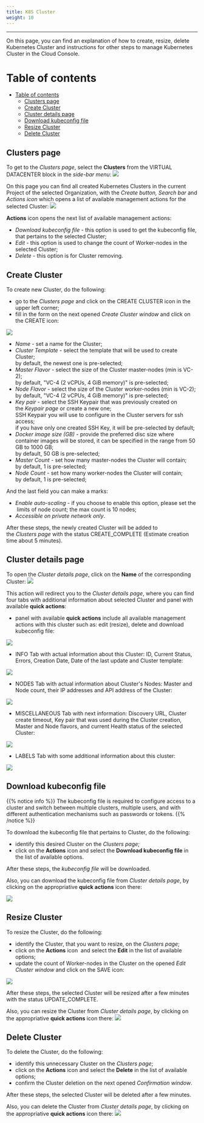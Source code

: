 ```yaml
---
title: K8S Cluster
weight: 10
---
```

___
On this page, you can find an explanation of how to create, resize, delete Kubernetes Cluster and instructions for other steps to manage Kubernetes Cluster in the Cloud Console.

# Table of contents
- [Table of contents](#table-of-contents)
  - [Clusters page](#clusters-page)
  - [Create Cluster](#create-cluster)
  - [Cluster details page](#cluster-details-page)
  - [Download kubeconfig file](#download-kubeconfig-file)
  - [Resize Cluster](#resize-cluster)
  - [Delete Cluster](#delete-cluster)


## Clusters page
To get to the *Clusters page*, select the **Clusters** from the VIRTUAL DATACENTER block in the *side-bar menu*:
![](../../../assets/images/clusters/1.png?width=15pc&classes=border,shadow)  

On this page you can find all created Kubernetes Clusters in the current Project of the selected Organization, with the *Create button, Search bar* and *Actions icon* which opens a list of available management actions for the selected Cluster:
![](../../../assets/images/clusters/2.png?classes=border,shadow)   

**Actions** icon opens the next list of available management actions:
- *Download kubeconfig file* - this option is used to get the kubeconfig file, that pertains to the selected Cluster;
- *Edit* - this option is used to change the count of Worker-nodes in the selected Cluster;
- *Delete* - this option is for Cluster removing.

## Create Cluster
To create new Cluster, do the following:
- go to the *Clusters page* and click on the CREATE CLUSTER icon in the upper left corner;
- fill in the form on the next opened *Create Cluster window* and click on the CREATE icon:

![](../../../assets/images/clusters/3.png?width=35pc&classes=border,shadow) 
  - *Name* - set a name for the Cluster;
  - *Cluster Template* - select the template that will be used to create Cluster;  
    by default, the newest one is pre-selected;   
  - *Master Flavor* - select the size of the Cluster master-nodes (min is VC-2);  
    by default, "VC-4 (2 vCPUs, 4 GiB memory)" is pre-selected;   
  - *Node Flavor* - select the size of the Cluster worker-nodes (min is VC-2);  
    by default, "VC-4 (2 vCPUs, 4 GiB memory)" is pre-selected;   
  - *Key pair* - select the SSH Keypair that was previously created on the *Keypair page* or create a new one;   
    SSH Keypair you will use to configure in the Cluster servers for ssh access;  
    if you have only one created SSH Key, it will be pre-selected by default;  
  - *Docker image size (GB)* - provide the preferred disc size where container images will be stored, it can be specified in the range from 50 GB to 1000 GB;  
    by default, 50 GB is pre-selected;  
  - *Master Count* - set how many master-nodes the Cluster will contain;   
    by default, 1 is pre-selected;  
  - *Node Count* - set how many worker-nodes the Cluster will contain;  
    by default, 1 is pre-selected;    

  And the last field you can make a marks: 
  - *Enable auto-scaling* - if you choose to enable this option, please set the  limits of node count; the max count is 10 nodes; 
  - *Accessible on private network only*.

After these steps, the newly created Cluster will be added to the *Clusters page* with the status CREATE_COMPLETE (Estimate creation time about 5 minutes).

## Cluster details page
To open the *Cluster details page*, click on the **Name** of the corresponding Cluster:
![](../../../assets/images/clusters/7.png?classes=border,shadow)

This action will redirect you to the *Cluster details page*, where you can find four tabs with additional information about selected Cluster and panel with available **quick actions**:
- panel with available **quick actions** include all available management actions with this cluster such as: edit (resize), delete and download kubeconfig file:

![](../../../assets/images/clusters/12.png?width=25pc&classes=border,shadow)

- INFO Tab with actual information about this Cluster: ID, Current Status, Errors, Creation Date, Date of the last update and Cluster template:

![](../../../assets/images/clusters/8.png?width=30pc&classes=border,shadow)

- NODES Tab with actual information about Cluster's Nodes: Master and Node count, their IP addresses and API address of the Cluster:

![](../../../assets/images/clusters/9.png?width=30pc&classes=border,shadow)

- MISCELLANEOUS Tab with next information: Discovery URL, Cluster create timeout, Key pair that was used during the Cluster creation, Master and Node flavors, and current Health status of the selected Cluster:

![](../../../assets/images/clusters/10.png?width=30pc&classes=border,shadow)

- LABELS Tab with some additional information about this cluster:

![](../../../assets/images/clusters/11.png?width=30pc&classes=border,shadow)

## Download kubeconfig file

{{% notice info %}}
The kubeconfig file is required to configure access to a cluster and switch between multiple clusters, multiple users, and with different authentication mechanisms such as passwords or tokens.
{{% /notice %}}

To download the kubeconfig file that pertains to Cluster, do the following:
- identify this desired Cluster on the *Clusters page*;
- click on the **Actions** icon and select the **Download kubeconfig file** in the list of available options.  

After these steps, the *kubeconfig file* will be downloaded. 

Also, you can download the kubeconfig file from *Cluster details page*, by clicking on the appropriative **quick actions** icon there:

![](../../../assets/images/clusters/20.png?width=25pc&classes=border,shadow)

## Resize Cluster
To resize the Cluster, do the following:
- identify the Cluster, that you want to resize, on the *Clusters page*;
- click on the **Actions** icon  and select the **Edit** in the list of available options;
- update the count of Worker-nodes in the Cluster on the opened *Edit Cluster window* and click on the SAVE icon:

![](../../../assets/images/clusters/5.png?width=30pc&classes=border,shadow)

After these steps, the selected Cluster will be resized after a few minutes with the status UPDATE_COMPLETE.  

Also, you can resize the Cluster from *Cluster details page*, by clicking on the appropriative **quick actions** icon there:
![](../../../assets/images/clusters/21.png?width=25pc&classes=border,shadow)

## Delete Cluster
To delete the Cluster, do the following:
- identify this unnecessary Cluster on the *Clusters page*;
- click on the **Actions** icon and select the **Delete** in the list of available options;
- confirm the Cluster deletion on the next opened *Confirmation window*. 

After these steps, the selected Cluster will be deleted after a few minutes.  

Also, you can delete the Cluster from *Cluster details page*, by clicking on the appropriative **quick actions** icon there:
![](../../../assets/images/clusters/22.png?width=25pc&classes=border,shadow)



